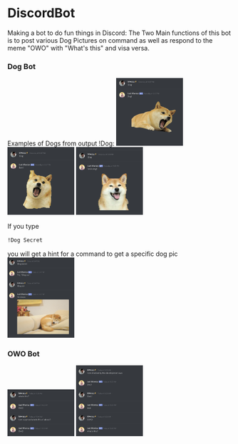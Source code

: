 
# DiscordBot
Making a bot to do fun things in Discord:
The Two Main functions of this bot is to post various Dog Pictures on command as well as respond to the meme "OWO" with "What's this" and visa versa.

### Dog Bot
Examples of Dogs from output !Dog:
<img src="./images/DogDemo1.png" width="150">
<img src="./images/DogDemo2.png" width="150">
<img src="./images/DogDemo3.png" width="150">

If you type 
```sh
!Dog Secret
``` 
you will get a hint for a command to get a specific dog pic
<img src="./images/DogDemo4.png" width="150">

### OWO Bot
<img src="./images/OwOdemo1.png" width="150">
<img src="./images/OwOdemo2.png" width="150">
